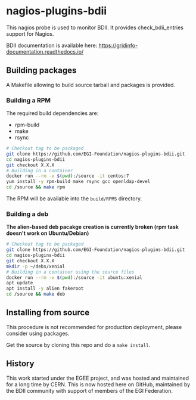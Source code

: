 # nagios-plugins-bdii

This nagios probe is used to monitor BDII.
It provides check_bdii_entries support for Nagios.

BDII documentation is available here: https://gridinfo-documentation.readthedocs.io/

## Building packages

A Makefile allowing to build source tarball and packages is provided.

### Building a RPM

The required build dependencies are:
- rpm-build
- make
- rsync

```sh
# Checkout tag to be packaged
git clone https://github.com/EGI-Foundation/nagios-plugins-bdii.git
cd nagios-plugins-bdii
git checkout X.X.X
# Building in a container
docker run --rm -v $(pwd):/source -it centos:7
yum install -y rpm-build make rsync gcc openldap-devel
cd /source && make rpm
```

The RPM will be available into the `build/RPMS` directory.

### Building a deb

**The alien-based deb pacakge creation is currently broken (rpm task doesn't work on Ubuntu/Debian)**

```sh
# Checkout tag to be packaged
git clone https://github.com/EGI-Foundation/nagios-plugins-bdii.git
cd nagios-plugins-bdii
git checkout X.X.X
mkdir -p ~/debs/xenial
# Building in a container using the source files
docker run --rm -v $(pwd):/source -it ubuntu:xenial
apt update
apt install -y alien fakeroot
cd /source && make deb
```

## Installing from source

This procedure is not recommended for production deployment, please consider using packages.

Get the source by cloning this repo and do a `make install`.

## History

This work started under the EGEE project, and was hosted and maintained for a long time by CERN.
This is now hosted here on GitHub, maintained by the BDII community with support of members of the EGI Federation.
